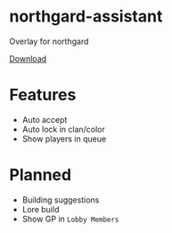 # northgard-assistant
Overlay for northgard

[Download](https://github.com/FirowMD/northgard-assistant/releases)

# Features
- Auto accept
- Auto lock in clan/color
- Show players in queue

# Planned
- Building suggestions
- Lore build
- Show GP in `Lobby Members`
